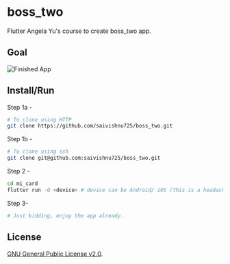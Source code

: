 # boss_two

Flutter Angela Yu's course to create boss_two app.

## Goal

![Finished App](https://github.com/saivishnu725/boss_two/blob/master/Destini.gif)

## Install/Run

Step 1a -

```bash
# To clone using HTTP
git clone https://github.com/saivishnu725/boss_two.git
```

Step 1b -

```bash
# To clone using ssh
git clone git@github.com:saivishnu725/boss_two.git
```

Step 2 -

```bash
cd mi_card
flutter run -d <device> # device can be Android/ iOS (This is a headache)/ Chrome/ Desktop (Linux,Windows 10, Mac OS)
```

Step 3-

```bash
# Just kidding, enjoy the app already.
```

## License

[GNU General Public License v2.0](https://choosealicense.com/licenses/gpl-2.0/).
